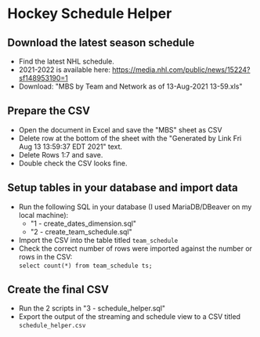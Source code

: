 # Hockey Schedule Helper
## Download the latest season schedule
- Find the latest NHL schedule. 
- 2021-2022 is available here: https://media.nhl.com/public/news/15224?sf148953190=1
- Download: "MBS by Team and Network as of 13-Aug-2021 13-59.xls"

## Prepare the CSV
- Open the document in Excel and save the "MBS" sheet as CSV
- Delete row at the bottom of the sheet with the "Generated by Link Fri Aug 13 13:59:37 EDT 2021" text.
- Delete Rows 1:7 and save. 
- Double check the CSV looks fine.

## Setup tables in your database and import data
- Run the following SQL in your database (I used MariaDB/DBeaver on my local machine):
  - "1 - create_dates_dimension.sql"
  - "2 - create_team_schedule.sql"
- Import the CSV into the table titled `team_schedule`
- Check the correct number of rows were imported against the number or rows in the CSV:  
    `select count(*) from team_schedule ts;`

## Create the final CSV
- Run the 2 scripts in "3 - schedule_helper.sql"
- Export the output of the streaming and schedule view to a CSV titled `schedule_helper.csv`
